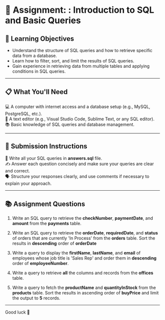 # 📝 Assignment: : Introduction to SQL and Basic Queries

## 🎯 Learning Objectives  
- Understand the structure of SQL queries and how to retrieve specific data from a database.  
- Learn how to filter, sort, and limit the results of SQL queries.  
- Gain experience in retrieving data from multiple tables and applying conditions in SQL queries.

---

## 📋 What You'll Need  
💻 A computer with internet access and a database setup (e.g., MySQL, PostgreSQL, etc.).  
📝 A text editor (e.g., Visual Studio Code, Sublime Text, or any SQL editor).  
📚 Basic knowledge of SQL queries and database management.

---

## 📝 Submission Instructions  
📂 Write all your SQL queries in **answers.sql** file.  
✍️ Answer each question concisely and make sure your queries are clear and correct.  
🗣️ Structure your responses clearly, and use comments if necessary to explain your approach.

---
## 📚 Assignment Questions    

1. Write an SQL query to retrieve the **checkNumber**, **paymentDate**, and **amount** from the **payments** table.  

2. Write an SQL query to retrieve the **orderDate**, **requiredDate**, and **status** of orders that are currently 'In Process' from the **orders** table. Sort the results in **descending** order of **orderDate**

3. Write a query to display the **firstName**, **lastName**, and **email** of employees whose job title is 'Sales Rep' and order them in **descending** order of **employeeNumber**.  

4. Write a query to retrieve **all** the columns and records from the **offices** table.  

5. Write a query to fetch the **productName** and **quantityInStock** from the **products** table. Sort the results in ascending order of **buyPrice** and limit the output to **5** records.  
   
---
Good luck 🚀

